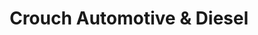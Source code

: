 ---
title: "Crouch Automotive & Diesel"
url: /conowingo/crouch-automotive-and-diesel/
shop: car repair
---